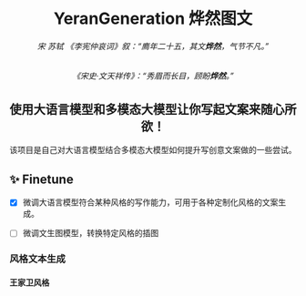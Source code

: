 <div align="center">

# YeranGeneration 烨然图文
###### <em>宋 苏轼 《李宪仲哀词》叙：“廌年二十五，其文**烨然**，气节不凡。”</em>
###### <em>《宋史·文天祥传》：“秀眉而长目，顾盼**烨然**。”</em>

## 使用大语言模型和多模态大模型让你写起文案来随心所欲！

</div>

该项目是自己对大语言模型结合多模态大模型如何提升写创意文案做的一些尝试。

## ✨ Finetune 
- [x] 微调大语言模型符合某种风格的写作能力，可用于各种定制化风格的文案生成。
- [ ] 微调文生图模型，转换特定风格的插图


### 风格文本生成 

#### 王家卫风格



